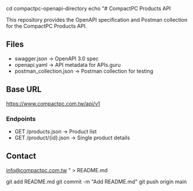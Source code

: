 cd compactpc-openapi-directory
echo "# CompactPC Products API

This repository provides the OpenAPI specification and Postman collection
for the CompactPC Products API.

## Files
- swagger.json → OpenAPI 3.0 spec
- openapi.yaml → API metadata for APIs.guru
- postman_collection.json → Postman collection for testing

## Base URL
https://www.compactpc.com.tw/api/v1

### Endpoints
- GET /products.json → Product list
- GET /product/{id}.json → Single product details

## Contact
info@compactpc.com.tw
" > README.md

git add README.md
git commit -m "Add README.md"
git push origin main
